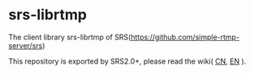 srs-librtmp
===========

The client library srs-librtmp of SRS(https://github.com/simple-rtmp-server/srs)

This repository is exported by SRS2.0+, please read the wiki(
[CN](https://github.com/simple-rtmp-server/srs/wiki/v2_CN_SrsLibrtmp#export-srs-librtmp),
[EN](https://github.com/simple-rtmp-server/srs/wiki/v2_EN_SrsLibrtmp#export-srs-librtmp)
).
